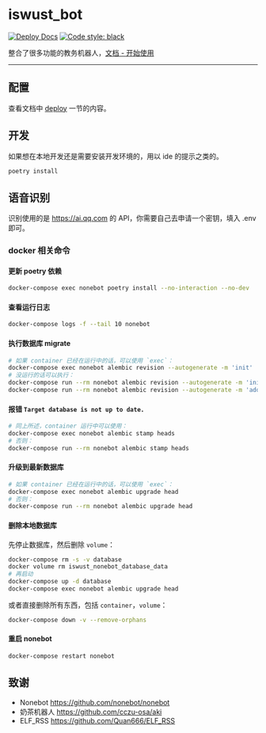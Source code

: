 # iswust_bot

[![Deploy Docs](https://github.com/BudyLab/iswust_bot/workflows/Deploy%20Docs/badge.svg)](https://github.com/BudyLab/iswust_bot/actions?query=workflow%3A%22Deploy+Docs%22)
[![Code style: black](https://img.shields.io/badge/code%20style-black-000000.svg)](https://github.com/psf/black)

整合了很多功能的教务机器人，[文档 - 开始使用](https://bot.artin.li/)  

---

## 配置

查看文档中 [deploy](https://bot.artin.li/deploy/) 一节的内容。

## 开发

如果想在本地开发还是需要安装开发环境的，用以 ide 的提示之类的。

```sh
poetry install
```

## 语音识别

识别使用的是 <https://ai.qq.com> 的 API，你需要自己去申请一个密钥，填入 .env 即可。

### docker 相关命令

#### 更新 poetry 依赖

```sh
docker-compose exec nonebot poetry install --no-interaction --no-dev
```

#### 查看运行日志

```sh
docker-compose logs -f --tail 10 nonebot
```

#### 执行数据库 migrate

```sh
# 如果 container 已经在运行中的话，可以使用 `exec`：
docker-compose exec nonebot alembic revision --autogenerate -m 'init'
# 没运行的话可以执行：
docker-compose run --rm nonebot alembic revision --autogenerate -m 'init'
docker-compose run --rm nonebot alembic revision --autogenerate -m 'add score id'
```

#### 报错 `Target database is not up to date.`

```sh
# 同上所述，container 运行中可以使用：
docker-compose exec nonebot alembic stamp heads
# 否则：
docker-compose run --rm nonebot alembic stamp heads
```

#### 升级到最新数据库

```sh
# 如果 container 已经在运行中的话，可以使用 `exec`：
docker-compose exec nonebot alembic upgrade head
# 否则：
docker-compose run --rm nonebot alembic upgrade head
```

#### 删除本地数据库

先停止数据库，然后删除 `volume`：

```sh
docker-compose rm -s -v database
docker volume rm iswust_nonebot_database_data
# 再启动
docker-compose up -d database
docker-compose exec nonebot alembic upgrade head
```

或者直接删除所有东西，包括 `container`，`volume`：

```sh
docker-compose down -v --remove-orphans
```

#### 重启 nonebot

```sh
docker-compose restart nonebot
```

## 致谢

- Nonebot <https://github.com/nonebot/nonebot>
- 奶茶机器人 <https://github.com/cczu-osa/aki>
- ELF_RSS <https://github.com/Quan666/ELF_RSS>
